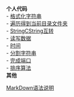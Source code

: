 **个人代码**  
     - [格式化字符串](Code/2020-08-25-FormatString.md)  
     - [遍历得到当前目录文件夹](Code/2020-08-25-GetAllFiles.md)  
     - [StringCString互转](Code/2020-08-25-String.md)  
     - [读写数据](Code/2020-08-25-WriteReadFile.md)  
     - [时间](Code/2020-08-25-time.md)   
	 - [分割字符串](Code/2020-08-25-split.md)   
	 - [完成端口](Code/2020-08-27-IOCP.md)  
	 - [排序算法](Code/2020-08-27-sortalgorithm.md)  
**其他**  

[MarkDown语法说明](markdown.md)  